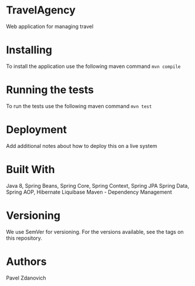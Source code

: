 # TravelAgency
Web application for managing travel

# Installing
To install the application use the following maven command
`mvn compile`

# Running the tests
To run the tests use the following maven command
`mvn test`

# Deployment
Add additional notes about how to deploy this on a live system

# Built With
Java 8, Spring Beans, Spring Core, Spring Context, Spring JPA
Spring Data, Spring AOP,
Hibernate
Liquibase
Maven - Dependency Management

# Versioning
We use SemVer for versioning. For the versions available, see the tags on this repository.

# Authors
Pavel Zdanovich
